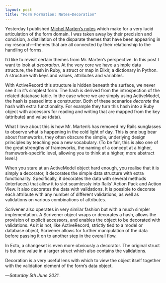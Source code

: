 ```yaml
---
layout: post
title: "Form Formation: Notes—Decoration"
---
```


Yesterday I published [Michel Marten’s notes][mmn] which make for a very lucid articulation of the form domain. I was taken away by their precision and concision, a distillation of the disparate themes that have been appearing in my research—themes that are all connected by their relationship to the handling of forms.

I’d like to revisit certain themes from Mr. Marten’s perspective. In this post I want to look at _decoration_. At the very core we have a simple data structure, the hash in Ruby, a struct or map in Elixir, a dictionary in Python. A structure with keys and values, attributes and variables.

With ActiveRecord this structure is hidden beneath the surface, we never see it in it’s simplest form. The hash is derived from the introspection of the related database table. In the case where we are simply using ActiveModel, the hash is passed into a constructor. Both of these scenarios _decorate_ the hash with extra functionality. For example they turn this hash into a Ruby object with accessors for reading and writing that are mapped from the key (attribute) and value (data).

What I love about this is how Mr. Marten’s has removed my Rails sunglasses to observe what is happening in the cold light of day. This is one bug bear about frameworks, they often obscure the simple, underlying design principles by teaching you a new vocabulary. (To be fair, this is also one of the great strengths of frameworks, the naming of a concept at a higher, framework-specific level, allowing you to think at a higher, more abstract level.) 

When you stare at an ActiveModel object hard enough, you realise that it is simply a decorator, it decorates the simple data structure with extra functionality. Specifically, it decorates the data with several methods (interfaces) that allow it to slot seamlessly into Rails’ Action Pack and Action View. It also decorates the data with validations. It is possible to decorate each attribute with any number of different validations, as well as validations on various combinations of attributes.

Scrivener also operates in very similar fashion but with a much simpler implementation. A Scrivener object wraps or decorates a hash, allows the provision of explicit accessors, and enables the object to be decorated with validations. As it is not, like ActiveRecord, strictly tied to a model or database object, Scrivener allows for further manipulation of the data before passing it on to another step in the overall flow.

In Ecto, a changeset is even more obviously a decorator. The original struct is but one value in a larger struct which also contains the validations.

Decoration is a very useful lens with which to view the object itself together with the validation element of the form’s data object.

—*Saturday 5th June 2021.*

[mmn]: https://www.crossingtheruby.com/2021/06/04/form-formation-notes.html
